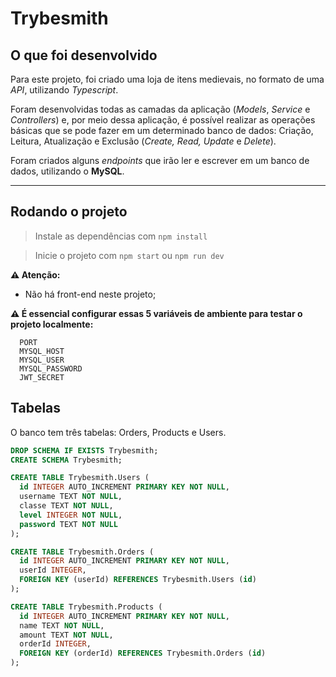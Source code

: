 # Trybesmith

## <strong>O que foi desenvolvido</strong>

Para este projeto, foi criado uma loja de itens medievais, no formato de uma _API_, utilizando _Typescript_.

Foram desenvolvidas todas as camadas da aplicação (_Models_, _Service_ e _Controllers_) e, por meio dessa aplicação, é possível realizar as operações básicas que se pode fazer em um determinado banco de dados:
Criação, Leitura, Atualização e Exclusão (_Create, Read, Update_ e _Delete_).

Foram criados alguns _endpoints_ que irão ler e escrever em um banco de dados, utilizando o **MySQL**.

---

## <strong>Rodando o projeto</strong>

> Instale as dependências com `npm install`

> Inicie o projeto com `npm start` ou `npm run dev`


**⚠️ Atenção:**

- Não há front-end neste projeto;

**⚠️ É essencial configurar essas 5 variáveis de ambiente para testar o projeto localmente:**

```
  PORT
  MYSQL_HOST
  MYSQL_USER
  MYSQL_PASSWORD
  JWT_SECRET
```

## <strong>Tabelas</strong>

O banco tem três tabelas: Orders, Products e Users.

```sql
DROP SCHEMA IF EXISTS Trybesmith;
CREATE SCHEMA Trybesmith;

CREATE TABLE Trybesmith.Users (
  id INTEGER AUTO_INCREMENT PRIMARY KEY NOT NULL,
  username TEXT NOT NULL,
  classe TEXT NOT NULL,
  level INTEGER NOT NULL,
  password TEXT NOT NULL
);

CREATE TABLE Trybesmith.Orders (
  id INTEGER AUTO_INCREMENT PRIMARY KEY NOT NULL,
  userId INTEGER,
  FOREIGN KEY (userId) REFERENCES Trybesmith.Users (id)
);

CREATE TABLE Trybesmith.Products (
  id INTEGER AUTO_INCREMENT PRIMARY KEY NOT NULL,
  name TEXT NOT NULL,
  amount TEXT NOT NULL,
  orderId INTEGER,
  FOREIGN KEY (orderId) REFERENCES Trybesmith.Orders (id)
);
```
